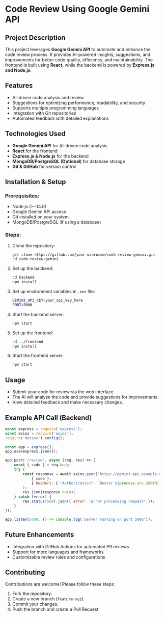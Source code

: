 # Code Review Using Google Gemini API

## Project Description
This project leverages **Google Gemini API** to automate and enhance the code review process. It provides AI-powered insights, suggestions, and improvements for better code quality, efficiency, and maintainability. The frontend is built using **React**, while the backend is powered by **Express.js and Node.js**.

## Features
- AI-driven code analysis and review
- Suggestions for optimizing performance, readability, and security
- Supports multiple programming languages
- Integration with Git repositories
- Automated feedback with detailed explanations

## Technologies Used
- **Google Gemini API** for AI-driven code analysis
- **React** for the frontend
- **Express.js & Node.js** for the backend
- **MongoDB/PostgreSQL (Optional)** for database storage
- **Git & GitHub** for version control

## Installation & Setup
### Prerequisites:
- Node.js (>=14.0)
- Google Gemini API access
- Git installed on your system
- MongoDB/PostgreSQL (if using a database)

### Steps:
1. Clone the repository:
   ```sh
   git clone https://github.com/your-username/code-review-gemini.git
   cd code-review-gemini
   ```
2. Set up the backend:
   ```sh
   cd backend
   npm install
   ```
3. Set up environment variables in `.env` file:
   ```sh
   GEMINI_API_KEY=your_api_key_here
   PORT=5000
   ```
4. Start the backend server:
   ```sh
   npm start
   ```
5. Set up the frontend:
   ```sh
   cd ../frontend
   npm install
   ```
6. Start the frontend server:
   ```sh
   npm start
   ```

## Usage
- Submit your code for review via the web interface.
- The AI will analyze the code and provide suggestions for improvements.
- View detailed feedback and make necessary changes.

## Example API Call (Backend)
```javascript
const express = require('express');
const axios = require('axios');
require('dotenv').config();

const app = express();
app.use(express.json());

app.post('/review', async (req, res) => {
    const { code } = req.body;
    try {
        const response = await axios.post('https://gemini-api.example.com/review', 
            { code },
            { headers: { "Authorization": `Bearer ${process.env.GEMINI_API_KEY}` } }
        );
        res.json(response.data);
    } catch (error) {
        res.status(500).json({ error: 'Error processing request' });
    }
});

app.listen(5000, () => console.log('Server running on port 5000'));
```

## Future Enhancements
- Integration with GitHub Actions for automated PR reviews
- Support for more languages and frameworks
- Customizable review rules and configurations

## Contributing
Contributions are welcome! Please follow these steps:
1. Fork the repository.
2. Create a new branch (`feature-xyz`).
3. Commit your changes.
4. Push the branch and create a Pull Request.


